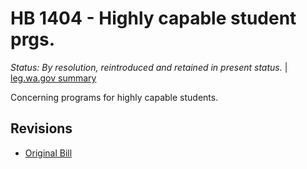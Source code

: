 # HB 1404 - Highly capable student prgs.
*Status: By resolution, reintroduced and retained in present status.* | [leg.wa.gov summary](https://app.leg.wa.gov/billsummary?BillNumber=1404&Year=2021)

Concerning programs for highly capable students.

## Revisions
* [Original Bill](1/)